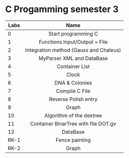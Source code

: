 # C Progamming semester 3
|     Labs      |                        Name                       |
| ------------- |:-------------------------------------------------:|
| 0             | Start programming C                               |
| 1             | Functions Input/Output + File                     |
| 2             | Integration method  (Gauss and Chaleus)           |
| 3             | MyParser XML and DataBase							|
| 4             | Container List			                        |
| 5             | Clock			                                    |
| 6             | DNA & Colonies		  					        |
| 7             | Compile C File			                	    |
| 8             | Reverse Polish entry		                	    |
| 9             | Graph					 		                    |
| 10	        | Algorithm of the dextree 		                    |
| 11	        | Container BinarTree with file DOT.gv              |
| 12	        | DataBase							                |
| RK-1	        | Fence painting			 		                |
| RK-2	        | Graph						 		                |